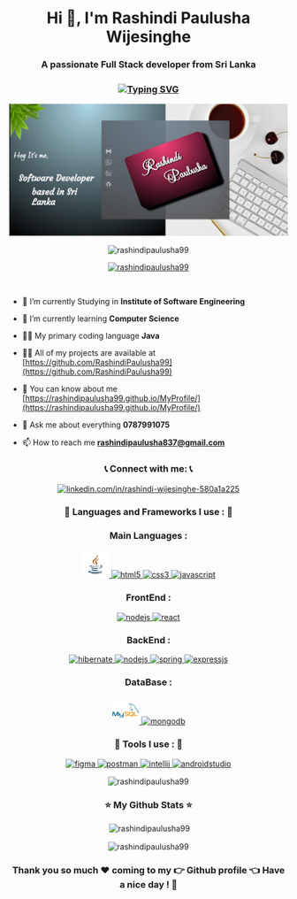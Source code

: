 <h1 align="center">Hi 👋, I'm Rashindi Paulusha Wijesinghe</h1>

<h3 align="center">A passionate Full Stack developer from Sri Lanka</h3>

<h3 align="center"><a href="https://git.io/typing-svg" align="center"><img align="center" src="https://readme-typing-svg.herokuapp.com?font=Fira+Code&size=25&duration=4000&center=true&vCenter=true&width=435&lines=Software+Developer;Software+Designer;Dancer" alt="Typing SVG" style="max-width:100%" /></a></h3>

<p align="center"><img src="profile.png" alt="animated" /></p>

<p align="center"> <img src="https://komarev.com/ghpvc/?username=rashindipaulusha99&label=Profile%20views&color=0e75b6&style=flat" alt="rashindipaulusha99" /> </p>

<p align="center"> <a href="https://github.com/ryo-ma/github-profile-trophy"><img src="https://github-profile-trophy.vercel.app/?username=rashindipaulusha99" alt="rashindipaulusha99" /></a> </p>

<p align="center"> <a href="https://twitter.com/" target="blank"><img src="https://img.shields.io/twitter/follow/?logo=twitter&style=for-the-badge" alt="" /></a> </p>

- 🔭 I’m currently Studying in **Institute of Software Engineering**

- 🌱 I’m currently learning **Computer Science**

- 👨‍🎓 My primary coding language **Java**

- 👨‍💻 All of my projects are available at [https://github.com/RashindiPaulusha99](https://github.com/RashindiPaulusha99)

- 📝 You can know about me [https://rashindipaulusha99.github.io/MyProfile/](https://rashindipaulusha99.github.io/MyProfile/)

- 💬 Ask me about everything **0787991075**

- 📫 How to reach me **rashindipaulusha837@gmail.com**

<h3 align="center"> 📞 Connect with me: 📞</h3>
<p align="center">
<a href="https://linkedin.com/in/linkedin.com/in/rashindi-wijesinghe-580a1a225" target="blank"><img align="center" src="https://raw.githubusercontent.com/rahuldkjain/github-profile-readme-generator/master/src/images/icons/Social/linked-in-alt.svg" alt="linkedin.com/in/rashindi-wijesinghe-580a1a225" height="30" width="40" /></a>
</p>

<h3 align="center"> 📗 Languages and Frameworks I use : 📗</h3>
<h3 align="center">Main Languages :</h3>
<p align="center"> <a href="https://www.java.com" target="_blank" rel="noreferrer"> <img src="https://raw.githubusercontent.com/Deathopex/Deathopex/main/java.gif" alt="java" width="50" height="50"/> </a> <a href="https://www.w3.org/html/" target="_blank" rel="noreferrer"> <img src="https://media1.giphy.com/media/XAxylRMCdpbEWUAvr8/giphy.gif?cid=ecf05e47bn8pjmcdx7itr2xrq8sdk3esyev1o145jlrfbp8m&rid=giphy.gif&ct=s" alt="html5" width="50" height="50"/> </a> <a href="https://www.w3schools.com/css/" target="_blank" rel="noreferrer"> <img src="https://media4.giphy.com/media/fsEaZldNC8A1PJ3mwp/giphy.gif?cid=ecf05e47x9scanwn6zzt02wi3ygh5kxcx71sa35ltdao6f73&rid=giphy.gif&ct=s" alt="css3" width="50" height="50"/> </a>  <a href="https://developer.mozilla.org/en-US/docs/Web/JavaScript" target="_blank" rel="noreferrer"> <img src="https://media3.giphy.com/media/ln7z2eWriiQAllfVcn/giphy.gif?cid=6c09b952idha5aup76uk729ej5nrwowvv34ttf3qw7t6wcwp&rid=giphy.gif&ct=s" alt="javascript" width="50" height="50"/> </a>  </p>
  
<h3 align="center">FrontEnd :</h3>
<p align="center"> <a href="https://getbootstrap.com/" target="_blank" rel="noreferrer"> <img src="https://media0.giphy.com/media/Sr8xDpMwVKOHUWDVRD/giphy.gif?cid=ecf05e478rkfbb3qwezsr9os6lxsaiou4jsa1u18g2wyl6k3&rid=giphy.gif&ct=s" alt="nodejs" width="50" height="50"/> </a> <a href="https://reactjs.org/" target="_blank" rel="noreferrer"> <img src="https://media3.giphy.com/media/eNAsjO55tPbgaor7ma/giphy.gif?cid=ecf05e47t53h81bs9yr8liiu2p187xeasf1t7e3f6gor8zr1&rid=giphy.gif&ct=s" alt="react" width="50" height="50"/> </a> </p>
 
<h3 align="center">BackEnd :</h3>
<p align="center"> <a href="https://hibernate.org/" target="_blank" rel="noreferrer"> <img src="https://cdn.worldvectorlogo.com/logos/hibernate.svg" alt="hibernate" width="50" height="50"/> </a> <a href="https://nodejs.org" target="_blank" rel="noreferrer"> <img src="https://media4.giphy.com/media/kdFc8fubgS31b8DsVu/giphy.gif?cid=ecf05e475jk5rg26q4p1cwmch9ixcra0k1insfp40j0bce1l&rid=giphy.gif&ct=s" alt="nodejs" width="50" height="50"/> </a> <a href="https://spring.io/" target="_blank" rel="noreferrer"> <img src="https://cdn.worldvectorlogo.com/logos/spring-3.svg" alt="spring" width="50" height="50"/> </a> <a href="https://expressjs.com/" target="_blank" rel="noreferrer"> <img src="https://cdn.worldvectorlogo.com/logos/express-109.svg" alt="expressjs" width="50" height="50"/> </a> </p>

<h3 align="center">DataBase :</h3>
<p align="center"> <a href="https://www.mysql.com/" target="_blank" rel="noreferrer"> <img src="https://raw.githubusercontent.com/devicons/devicon/master/icons/mysql/mysql-original-wordmark.svg" alt="mysql" width="50" height="50"/> </a> <a href="https://www.mongodb.com/" target="_blank" rel="noreferrer"> <img src="https://media1.giphy.com/media/tAjb5pyCEBhEb8jWxC/giphy.gif?cid=ecf05e47ta5w4grjrt66681t949me4y88e9i3bhz0fkd7z0z&rid=giphy.gif&ct=s" alt="mongodb" width="50" height="50"/> </a>  </p>

<h3 align="center"> 📌 Tools I use : 📌</h3>
<p align="center"> <a href="https://www.w3schools.com/css/" target="_blank" rel="noreferrer"> <a href="https://www.figma.com/" target="_blank" rel="noreferrer"> <img src="https://www.vectorlogo.zone/logos/figma/figma-icon.svg" alt="figma" width="50" height="50"/> </a> <a href="https://postman.com" target="_blank" rel="noreferrer"> <img src="https://www.vectorlogo.zone/logos/getpostman/getpostman-icon.svg" alt="postman" width="50" height="50"/> </a> <a href="https://www.jetbrains.com/" target="_blank" rel="noreferrer"> <img src="https://vectorwiki.com/images/ZgSyR__intellij-idea.svg" alt="intellij" width="50" height="50"/> </a> <a href="https://developer.android.com/" target="_blank" rel="noreferrer"> <img src="https://cdn.worldvectorlogo.com/logos/android-studio-1.svg" alt="androidstudio" width="60" height="60"/> </a> </p>

<p align="center"><img align="center" src="https://github-readme-stats.vercel.app/api/top-langs?username=rashindipaulusha99&show_icons=true&locale=en&layout=compact&theme=gotham" alt="rashindipaulusha99" /></p>

<h3 align="center"> ⭐ My Github Stats ⭐</h3>
<p align="center">&nbsp;<img align="center" src="https://github-readme-stats.vercel.app/api?username=rashindipaulusha99&show_icons=true&locale=en&theme=radical" alt="rashindipaulusha99" /></p>

<p align="center"><img align="center" src="https://github-readme-streak-stats.herokuapp.com/?user=rashindipaulusha99&theme=tokyonight" alt="rashindipaulusha99" /></p>

<h3 align="center">Thank you so much ❤️ coming to my 👉 Github profile 👈  Have a nice day ! 👋</h3>
